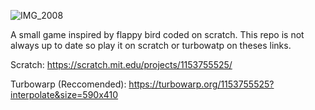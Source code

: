 ![IMG_2008](https://github.com/user-attachments/assets/5b325062-0c9e-4e59-985a-33290119dcde)

A small game inspired by flappy bird coded on scratch.
This repo is not always up to date so play it on scratch or turbowatp on theses links.

Scratch: https://scratch.mit.edu/projects/1153755525/

Turbowarp (Reccomended): https://turbowarp.org/1153755525?interpolate&size=590x410
